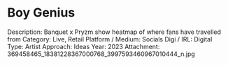 # Boy Genius

Description: Banquet x Pryzm show heatmap of where fans have travelled from
Category: Live, Retail
Platform / Medium: Socials
Digi / IRL: Digital
Type: Artist
Approach: Ideas
Year: 2023
Attachment: 369458465_18381228367000768_3997593460967010444_n.jpg